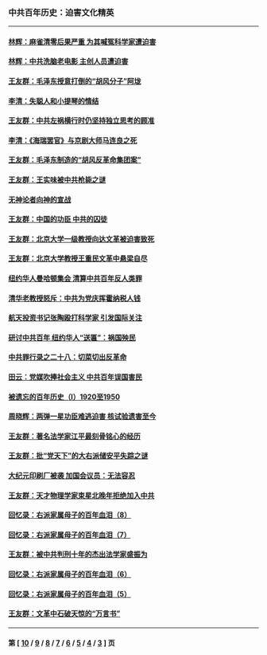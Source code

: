 ### 中共百年历史：迫害文化精英
---
#### [林辉：麻雀清零后果严重 为其喊冤科学家遭迫害](../../pages/nf1176111/n13746900.md?06080430) 
#### [林辉：中共洗脑老电影 主创人员遭迫害](../../pages/nf1176111/n13699437.md?06080430) 
#### [王友群：毛泽东授意打倒的“胡风分子”阿垅](../../pages/nf1176111/n13592541.md?06080430) 
#### [李清：失聪人和小提琴的情结](../../pages/nf1176111/n13459280.md?06080430) 
#### [王友群：中共左祸横行时仍坚持独立思考的顾准](../../pages/nf1176111/n13444722.md?06080430) 
#### [李清：《海瑞罢官》与京剧大师马连良之死](../../pages/nf1176111/n13412316.md?06080430) 
#### [王友群：毛泽东制造的“胡风反革命集团案”](../../pages/nf1176111/n13324909.md?06080430) 
#### [王友群：王实味被中共枪毙之谜](../../pages/nf1176111/n13307502.md?06080430) 
#### [无神论者向神的宣战](../../pages/nf1176111/n13281535.md?06080430) 
#### [王友群：中国的功臣 中共的囚徒](../../pages/nf1176111/n13291790.md?06080430) 
#### [王友群：北京大学一级教授向达文革被迫害致死](../../pages/nf1176111/n13150966.md?06080430) 
#### [王友群：北京大学教授王重民文革中悬梁自尽](../../pages/nf1176111/n13084645.md?06080430) 
#### [纽约华人曼哈顿集会 清算中共百年反人类罪](../../pages/nf1176111/n13084157.md?06080430) 
#### [清华老教授怒斥：中共为党庆挥霍纳税人钱](../../pages/nf1176111/n13071430.md?06080430) 
#### [航天投资书记张陶殴打科学家 引发国际关注](../../pages/nf1176111/n13069132.md?06080430) 
#### [研讨中共百年 纽约华人“送匾”：祸国殃民](../../pages/nf1176111/n13057367.md?06080430) 
#### [中共罪行录之二十八：切菜切出反革命](../../pages/nf1176111/n13030600.md?06080430) 
#### [田云：党媒吹捧社会主义 中共百年误国害民](../../pages/nf1176111/n13006682.md?06080430) 
#### [被遗忘的百年历史（I）1920至1950](../../pages/nf1176111/n12986411.md?06080430) 
#### [周晓辉：两弹一星功臣难逃迫害 核试验遗害至今](../../pages/nf1176111/n12974997.md?06080430) 
#### [王友群：著名法学家江平最刻骨铭心的经历](../../pages/nf1176111/n12970787.md?06080430) 
#### [王友群：批“党天下”的大右派储安平失踪之谜](../../pages/nf1176111/n12954229.md?06080430) 
#### [大纪元印刷厂被袭 加国会议员：无法容忍](../../pages/nf1176111/n12883028.md?06080430) 
#### [王友群：天才物理学家束星北晚年拒绝加入中共](../../pages/nf1176111/n12792913.md?06080430) 
#### [回忆录：右派家属母子的百年血泪（8）](../../pages/nf1176111/n12706196.md?06080430) 
#### [回忆录：右派家属母子的百年血泪（7）](../../pages/nf1176111/n12706191.md?06080430) 
#### [王友群：被中共判刑十年的杰出法学家盛振为](../../pages/nf1176111/n12706141.md?06080430) 
#### [回忆录：右派家属母子的百年血泪（6）](../../pages/nf1176111/n12698863.md?06080430) 
#### [回忆录：右派家属母子的百年血泪（5）](../../pages/nf1176111/n12692515.md?06080430) 
#### [王友群：文革中石破天惊的“万言书”](../../pages/nf1176111/n12690994.md?06080430) 

---
#### 第 [ [10](./10.md?06080430) / [9](./9.md?06080430) / [8](./8.md?06080430) / [7](./7.md?06080430) / [6](./6.md?06080430) / [5](./5.md?06080430) / [4](./4.md?06080430) / [3](./3.md?06080430) ] 页
